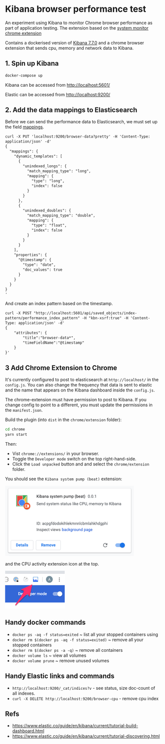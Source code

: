 # Kibana browser performance test

An experiment using Kibana to monitor Chrome browser performance as part of application testing. The extension based on the [system monitor chrome extension](https://chrome.google.com/webstore/detail/system-monitor/ecmlflnkenbdjfocclindonmigndecla)

Contains a dockerised version of [Kibana 7.7.0](https://www.elastic.co/kibana) and a chrome browser extension that sends cpu, memory and network data to Kibana.


## 1. Spin up Kibana
 
``` bash
docker-compose up
```

Kibana can be accessed from [http://localhost:5601/](http://localhost:5601/)

Elastic can be accessed from [http://localhost:9200/](http://localhost:9200/)

## 2. Add the data mappings to Elasticsearch 

Before we can send the performance data to Elasticsearch, we must set up the field [mappings](https://www.elastic.co/guide/en/elasticsearch/reference/7.7/mapping.html).


```
curl -X PUT 'localhost:9200/browser-data?pretty' -H 'Content-Type: application/json' -d'
{
  "mappings": {
    "dynamic_templates": [
      {
        "unindexed_longs": {
          "match_mapping_type": "long",
          "mapping": {
            "type": "long",
            "index": false
          }
        }
      },
      {
        "unindexed_doubles": {
          "match_mapping_type": "double",
          "mapping": {
            "type": "float",
            "index": false
          }
        }
      }
    ],
    "properties": {
      "@timestamp": {
        "type": "date",
        "doc_values": true
      }
    }
  }
}
'
```

And create an index pattern based on the timestamp.

```
curl -X POST "http://localhost:5601/api/saved_objects/index-pattern/performance_index_pattern" -H "kbn-xsrf:true" -H 'Content-Type: application/json' -d'
{
    "attributes": {
        "title":"browser-data*", 
        "timeFieldName":"@timestamp"
    }
}'
```

## 3 Add Chrome Extension to Chrome

It's currently configured to post to elasticsearch at ```http://localhost/``` in the ```config.js```.  You can also change the frequency that data is sent to elastic and the name that appears on the Kibana dashboard inside the ```config.js```.  

The chrome-extension must have permission to post to Kibana. If you change config to point to a different, you must update the permissions in the ```manifest.json```.

Build the plugin (into ```dist``` in the ```chrome/extension``` folder):

```bash
cd chrome
yarn start 
``` 

Then:

* Vist ```chrome://extensions/``` in your browser.  
* Toggle the ```Developer mode``` switch on the top right-hand-side.
* Click the ```Load unpacked``` button and and select the ```chrome/extension``` folder.

You should see the ```Kibana system pump (beat)``` extension:
 
![ext](./assets/extension.png)

and the CPU activity extension icon at the top. 

![ext](./assets/icon.png)

## Handy docker commands

* `docker ps -aq -f status=exited` ~ list all your stopped containers using
* `docker rm $(docker ps -aq -f status=exited)` ~ remove all your stopped containers
* `docker rm $(docker ps -a -q)` ~ remove all containers
* `docker volume ls` ~ view all volumes
* `docker volume prune` ~ remove unused volumes

## Handy Elastic links and commands

* ```http://localhost:9200/_cat/indices?v``` - see status, size doc-count of all indexes.
* ```curl -X DELETE http://localhost:9200/browser-cpu``` - remove cpu index

## Refs

* https://www.elastic.co/guide/en/kibana/current/tutorial-build-dashboard.html
* https://www.elastic.co/guide/en/kibana/current/tutorial-discovering.html
